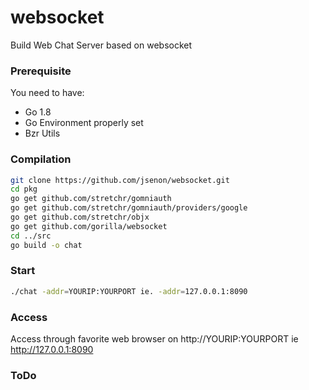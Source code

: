 # websocket

Build Web Chat Server based on websocket

### Prerequisite

You need to have:

* Go 1.8
* Go Environment properly set
* Bzr Utils

### Compilation


```sh
git clone https://github.com/jsenon/websocket.git
cd pkg
go get github.com/stretchr/gomniauth
go get github.com/stretchr/gomniauth/providers/google
go get github.com/stretchr/objx
go get github.com/gorilla/websocket
cd ../src  
go build -o chat
```

### Start

```sh
./chat -addr=YOURIP:YOURPORT ie. -addr=127.0.0.1:8090
```

### Access

Access through favorite web browser on http://YOURIP:YOURPORT ie http://127.0.0.1:8090

### ToDo






